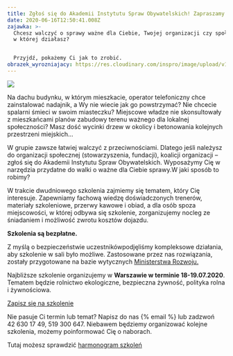 ```yaml
---
title: Zgłoś się do Akademii Instytutu Spraw Obywatelskich! Zapraszamy
date: 2020-06-16T12:50:41.008Z
zajawka: >-
  Chcesz walczyć o sprawy ważne dla Ciebie, Twojej organizacji czy społeczności,
  w której działasz?


  Przyjdź, pokażemy Ci jak to zrobić.
obrazek_wyrozniajacy: https://res.cloudinary.com/inspro/image/upload/v1592311932/aiso/anger-2728273_1920.jpg
---
```

![](https://res.cloudinary.com/inspro/image/upload/v1592311932/aiso/anger-2728273_1920.jpg)

Na dachu budynku, w którym mieszkacie, operator telefoniczny chce zainstalować nadajnik, a Wy nie wiecie jak go powstrzymać? Nie chcecie spalarni śmieci w swoim miasteczku? Miejscowe władze nie skonsultowały z mieszkańcami planów zabudowy terenu ważnego dla lokalnej społeczności? Masz dość wycinki drzew w okolicy i betonowania kolejnych przestrzeni miejskich… 

W grupie zawsze łatwiej walczyć z przeciwnościami. Dlatego jeśli należysz do organizacji społecznej (stowarzyszenia, fundacji), koalicji organizacji – zgłoś się do Akademii Instytutu Spraw Obywatelskich. Wyposażymy Cię w narzędzia przydatne do walki o ważne dla Ciebie sprawy.W jaki sposób to robimy?

W trakcie dwudniowego szkolenia zajmiemy się tematem, który Cię interesuje. Zapewniamy fachową wiedzę doświadczonych trenerów, materiały szkoleniowe, przerwy kawowe i obiad, a dla osób spoza miejscowości, w której odbywa się szkolenie, zorganizujemy nocleg ze śniadaniem i możliwość zwrotu kosztów dojazdu.

**Szkolenia są bezpłatne.**

Z myślą o bezpieczeństwie uczestnikówpodjęliśmy kompleksowe działania, aby szkolenie w sali było możliwe. Zastosowane przez nas rozwiązania, zostały przygotowane na bazie wytycznych [Ministerstwa Rozwoju.](https://www.gov.pl/web/rozwoj/spotkania-biznesowe-szkolenia-konferencje-i-kongresy) [](https://link.freshmail.mx/c/ganug79hsj/9r0ldetdvw)

Najbliższe szkolenie organizujemy w **Warszawie w terminie 18-19.07.2020**. Tematem będzie rolnictwo ekologiczne, bezpieczna żywność, polityka rolna i żywnościowa. 

[Zapisz się na szkolenie](https://forms.gle/2izWqD5ZPh8PF98d8)

Nie pasuje Ci termin lub temat? Napisz do nas  {% email %} lub zadzwoń 42 630 17 49, 519 300 647. Niebawem będziemy organizować kolejne szkolenia, możemy poinformować Cię o naborach.

Tutaj możesz sprawdzić [harmonogram szkoleń](https://res.cloudinary.com/inspro/image/upload/v1592313085/aiso/harmonogram_dzia%C5%82a%C5%84.pdf)
